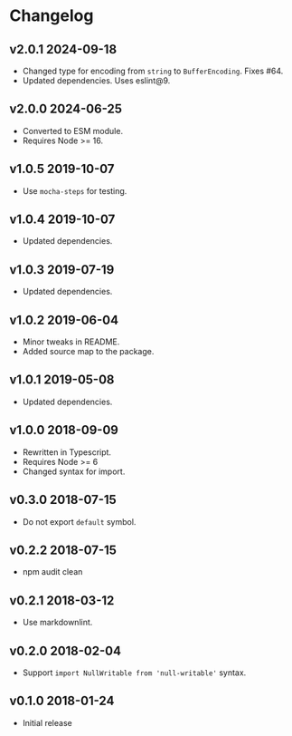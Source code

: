 # Changelog

## v2.0.1 2024-09-18

- Changed type for encoding from `string` to `BufferEncoding`. Fixes #64.
- Updated dependencies. Uses eslint@9.

## v2.0.0 2024-06-25

- Converted to ESM module.
- Requires Node >= 16.

## v1.0.5 2019-10-07

- Use `mocha-steps` for testing.

## v1.0.4 2019-10-07

- Updated dependencies.

## v1.0.3 2019-07-19

- Updated dependencies.

## v1.0.2 2019-06-04

- Minor tweaks in README.
- Added source map to the package.

## v1.0.1 2019-05-08

- Updated dependencies.

## v1.0.0 2018-09-09

- Rewritten in Typescript.
- Requires Node >= 6
- Changed syntax for import.

## v0.3.0 2018-07-15

- Do not export `default` symbol.

## v0.2.2 2018-07-15

- npm audit clean

## v0.2.1 2018-03-12

- Use markdownlint.

## v0.2.0 2018-02-04

- Support `import NullWritable from 'null-writable'` syntax.

## v0.1.0 2018-01-24

- Initial release
